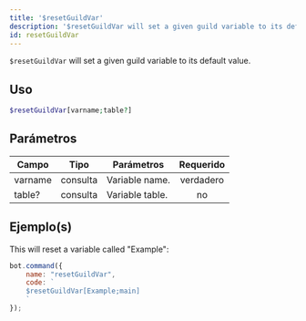 ```yaml
---
title: '$resetGuildVar'
description: '$resetGuildVar will set a given guild variable to its default value.'
id: resetGuildVar
---
```


`$resetGuildVar` will set a given guild variable to its default value.

## Uso

```php
$resetGuildVar[varname;table?]
```

## Parámetros

| Campo   | Tipo     | Parámetros      | Requerido |
| ------- | -------- | --------------- |:---------:|
| varname | consulta | Variable name.  | verdadero |
| table?  | consulta | Variable table. |    no     |

## Ejemplo(s)

This will reset a variable called "Example":

```javascript
bot.command({
    name: "resetGuildVar",
    code: `
    $resetGuildVar[Example;main]
    `
});
```
